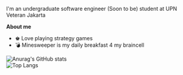 I'm an undergraduate software engineer (Soon to be) student at UPN Veteran Jakarta

**About me**

- ♚ Love playing strategy games
- 💣 Minesweeper is my daily breakfast 4 my braincell

![Anurag's GitHub stats](https://github-readme-stats.vercel.app/api?username=BimaAdhityaS&show_icons=true&theme=holi)<br/>
![Top Langs](https://github-readme-stats.vercel.app/api/top-langs/?username=BimaAdhityaS&layout=compact&theme=holi)

